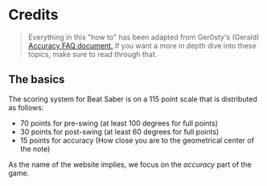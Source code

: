 # Credits

> Everything in this "how to" has been adapted from Ger0sty's (Gerald) [Accuracy FAQ document.](https://docs.google.com/document/d/1Wrzen8bNn_sym6Ifqr6frKMa_OgDz1EQycIuckTuhCk/) If you want a more in depth dive into these topics, make sure to read through that.

## The basics

The scoring system for Beat Saber is on a 115 point scale that is distributed as follows:

- 70 points for pre-swing (at least 100 degrees for full points)
- 30 points for post-swing (at least 60 degrees for full points)
- 15 points for accuracy (How close you are to the geometrical center of the note)

As the name of the website implies, we focus on the _accuracy_ part of the game.
